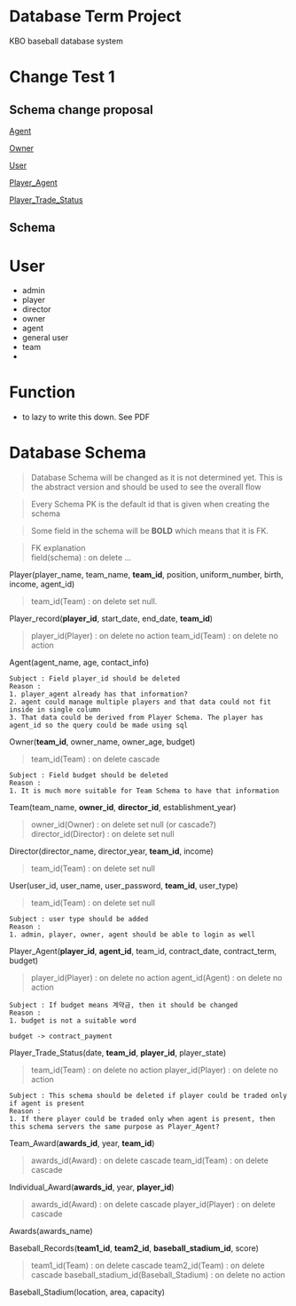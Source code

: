 # Database Term Project

KBO baseball database system

# Change Test 1

Schema change proposal
--------
[Agent](#agent)

[Owner](#owner)

[User](#user)

[Player_Agent](#player_agent)

[Player_Trade_Status](#player_trade_status)

Schema
------------

# User
- admin
- player
- director
- owner
- agent
- general user
- team
- 
# Function
- to lazy to write this down. See PDF

# Database Schema
> Database Schema will be changed as it is not determined yet.
> This is the abstract version and should be used to see the overall flow

> Every Schema PK is the default id that is given when creating the schema

> Some field in the schema will be **BOLD** which means that it is FK.<br>

> FK explanation<br>
> field(schema) : on delete ...

Player(player_name, team_name, **team_id**, position, uniform_number, birth, income, agent_id)
> team_id(Team) : on delete set null.

Player_record(**player_id**, start_date, end_date, **team_id**)
> player_id(Player) : on delete no action
> team_id(Team) : on delete no action

<a name="agent">Agent(agent_name, age, contact_info)</a>
```
Subject : Field player_id should be deleted
Reason :
1. player_agent already has that information?
2. agent could manage multiple players and that data could not fit inside in single column
3. That data could be derived from Player Schema. The player has agent_id so the query could be made using sql
```
<a name="owner">Owner(**team_id**, owner_name, owner_age, budget)</a>
> team_id(Team) : on delete cascade
```
Subject : Field budget should be deleted
Reason :
1. It is much more suitable for Team Schema to have that information 
```

Team(team_name, **owner_id**, **director_id**, establishment_year)
> owner_id(Owner) : on delete set null (or cascade?)
> director_id(Director) : on delete set null

Director(director_name, director_year, **team_id**, income)
> team_id(Team) : on delete set null

<a name="user">User(user_id, user_name, user_password, **team_id**, user_type)</a>
> team_id(Team) : on delete set null

```
Subject : user type should be added
Reason :
1. admin, player, owner, agent should be able to login as well
```

<a name="player_agent">Player_Agent(**player_id**, **agent_id**, team_id, contract_date, contract_term, budget)</a>
> player_id(Player) : on delete no action
> agent_id(Agent) : on delete no action
```
Subject : If budget means 계약금, then it should be changed
Reason :
1. budget is not a suitable word

budget -> contract_payment 
```

<a name="player_trade_status">Player_Trade_Status(date, **team_id**, **player_id**, player_state)</a>
> team_id(Team) : on delete no action
> player_id(Player) : on delete no action
```
Subject : This schema should be deleted if player could be traded only if agent is present
Reason :
1. If there player could be traded only when agent is present, then this schema servers the same purpose as Player_Agent?
```

Team_Award(**awards_id**, year, **team_id**)
> awards_id(Award) : on delete cascade
> team_id(Team) : on delete cascade

Individual_Award(**awards_id**, year, **player_id**)
> awards_id(Award) : on delete cascade
> player_id(Player) : on delete cascade

Awards(awards_name)

Baseball_Records(**team1_id**, **team2_id**, **baseball_stadium_id**, score)
> team1_id(Team) : on delete cascade
> team2_id(Team) : on delete cascade
> baseball_stadium_id(Baseball_Stadium) : on delete no action

Baseball_Stadium(location, area, capacity)
